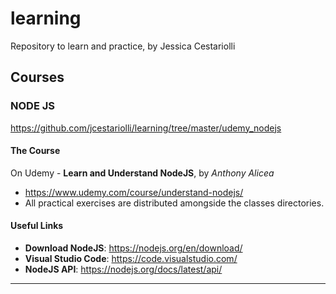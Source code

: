 # learning
Repository to learn and practice, by Jessica Cestariolli 


## Courses


### NODE JS
https://github.com/jcestariolli/learning/tree/master/udemy_nodejs

#### The Course
On Udemy - **Learn and Understand NodeJS**, by *Anthony Alicea*
* https://www.udemy.com/course/understand-nodejs/
* All practical exercises are distributed amongside the classes directories.

#### Useful Links
* **Download NodeJS**: https://nodejs.org/en/download/
* **Visual Studio Code**: https://code.visualstudio.com/
* **NodeJS API**: https://nodejs.org/docs/latest/api/
 


--------------------------------------------------

